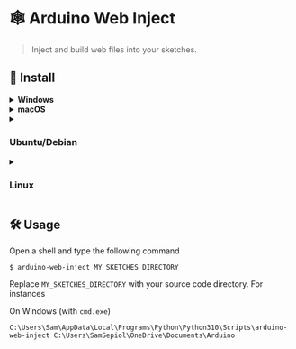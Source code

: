 # 🕸️ Arduino Web Inject

> Inject and build web files into your sketches.

## 💾 Install

<details>
<summary><strong>Windows</strong></summary>

This project require Python on your PC, please visit this page <https://www.python.org/downloads/windows/>, then download and install the "Windows installer (64-bit)". Keep note where Python will be installed.

Open a shell and type the following command (amend path on your PC with the right username)

```
C:\Users\Sam\AppData\Local\Programs\Python\Python310\Scripts\pip install arduino-web-inject
```

</details>


<details>
<summary><strong>macOS</strong></summary>
</details>


<details>
<summary><h3>Ubuntu/Debian</h3></summary>

```shell
$ sudo apt install python
```

```shell
$ pip install arduino-web-inject
```

</details>


<details>
<summary><h3>Linux</h3></summary>

Found best Python package fit to your needs here <https://www.python.org/downloads/source/>, then use `pip` to install `arduino-web-inject` on your PC.

```shell
$ pip install arduino-web-inject
```

</details>


## 🛠️ Usage

Open a shell and type the following command

```shell
$ arduino-web-inject MY_SKETCHES_DIRECTORY
```

Replace `MY_SKETCHES_DIRECTORY` with your source code directory. For instances

On Windows (with `cmd.exe`)

```
C:\Users\Sam\AppData\Local\Programs\Python\Python310\Scripts\arduino-web-inject C:\Users\SamSepiol\OneDrive\Documents\Arduino
```
